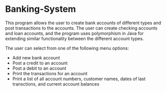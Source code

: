 # Banking-System

This program allows the user to create bank accounts of different types and post transactions to the accounts. The user can create checking accounts and loan accounts, and the program uses polymorphism in Java for extending similar functionality between the different account types.

The user can select from one of the following menu options:
- Add new bank account
- Post a credit to an account
- Post a debit to an account
- Print the transactions for an account
- Print a list of all account numbers, customer names, dates of last transctions, and current account balances
